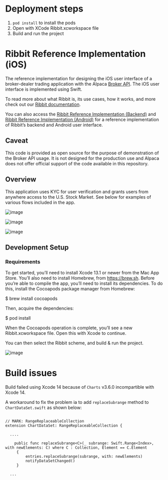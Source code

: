 # Deployment steps
1. ```pod install``` to install the pods
2. Open with XCode Ribbit.xcworkspace file
3. Build and run the project

# Ribbit Reference Implementation (iOS)
The reference implementation for designing the iOS user interface of a broker-dealer trading application with the Alpaca [Broker API](https://alpaca.markets/docs/broker/). The iOS user interface is implemented using Swift.

To read more about what Ribbit is, its use cases, how it works, and more check out our [Ribbit documentation](https://alpaca.markets/docs/broker/ribbit/).

You can also access the [Ribbit Reference Implementation (Backend)](https://github.com/alpacahq/ribbit-backend) and [Ribbit Reference Implementation (Android)](https://github.com/alpacahq/ribbit-android) for a reference implementation of Ribbit’s backend and Android user interface.

## Caveat
This code is provided as open source for the purpose of demonstration of the Broker API usage. It is not designed for the production use and Alpaca does not offer official support of the code available in this repository.

## Overview
This application uses KYC for user verification and grants users from anywhere access to the U.S. Stock Market.
See below for examples of various flows included in the app.

![image](https://user-images.githubusercontent.com/24945583/139148957-d65f2b90-6a7e-44c0-8b1a-4432d70298ab.png)

![image](https://user-images.githubusercontent.com/24945583/139149090-9baa220f-759e-407d-a6bc-aac1e5426b68.png)

![image](https://user-images.githubusercontent.com/24945583/139149132-777d5102-6045-4227-bce1-27c92f516db3.png)

## Development Setup
### Requirements
To get started, you’ll need to install Xcode 13.1 or newer from the Mac App Store. You’ll also need to install Homebrew, from https://brew.sh.
Before you’re able to compile the app, you’ll need to install its dependencies. To do this, install the Cocoapods package manager from Homebrew:

$ brew install cocoapods

Then, acquire the dependencies:

$ pod install

When the Cocoapods operation is complete, you’ll see a new Ribbit.xcworkspace file. Open this with Xcode to continue.

You can then select the Ribbit scheme, and build & run the project.

![image](https://user-images.githubusercontent.com/24945583/139124544-a59f0395-aa37-463e-9edb-90be56134962.png)


# Build issues

Build failed using Xcode 14 because of `Charts` v3.6.0 incompartible with Xcode 14.

A workaround to fix the problem ia to add `replaceSubrange` method to `ChartDataSet.swift` as shown below:

```

// MARK: RangeReplaceableCollection
extension ChartDataSet: RangeReplaceableCollection {

  ....

    public func replaceSubrange<C>(_ subrange: Swift.Range<Index>, with newElements: C) where C : Collection, Element == C.Element
     {
         entries.replaceSubrange(subrange, with: newElements)
         notifyDataSetChanged()
     }

  ...

```